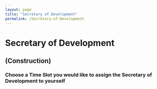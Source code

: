 ```yaml
---
layout: page
title: "Secretary of Development"
permalink: /Secretary-of-Development
---
```

# Secretary of Development
## (Construction)
### Choose a Time Slot you would like to assign the Secretary of Development to yourself


